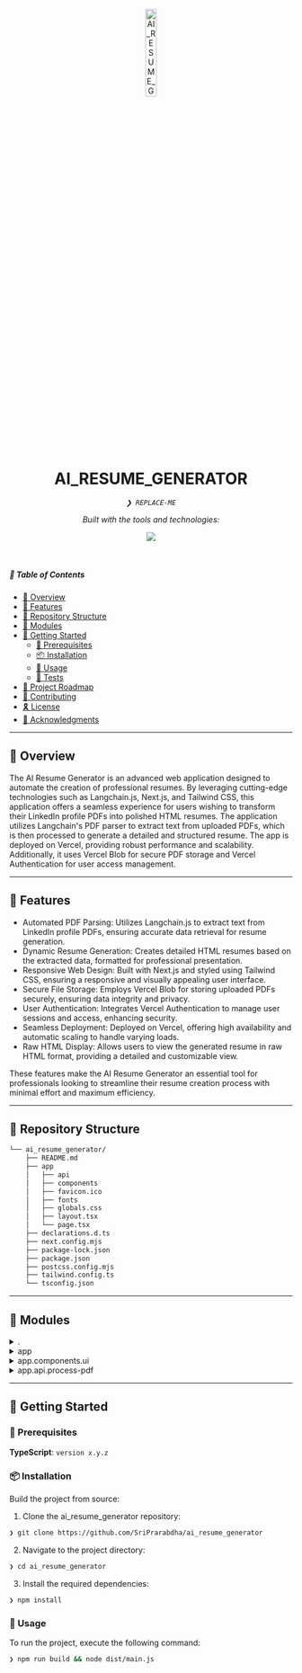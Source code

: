 <p align="center">
  <img src="https://img.icons8.com/?size=512&id=55494&format=png" width="20%" alt="AI_RESUME_GENERATOR-logo">
</p>
<p align="center">
    <h1 align="center">AI_RESUME_GENERATOR</h1>
</p>
<p align="center">
    <em><code>❯ REPLACE-ME</code></em>
</p>
<p align="center">
	<!-- Shields.io badges disabled, using skill icons. --></p>
<p align="center">
		<em>Built with the tools and technologies:</em>
</p>
<p align="center">
	<a href="https://skillicons.dev">
		<img src="https://skillicons.dev/icons?i=css,md,react,ts">
	</a></p>

<br>

##### 🔗 Table of Contents

- [📍 Overview](#-overview)
- [👾 Features](#-features)
- [📂 Repository Structure](#-repository-structure)
- [🧩 Modules](#-modules)
- [🚀 Getting Started](#-getting-started)
    - [🔖 Prerequisites](#-prerequisites)
    - [📦 Installation](#-installation)
    - [🤖 Usage](#-usage)
    - [🧪 Tests](#-tests)
- [📌 Project Roadmap](#-project-roadmap)
- [🤝 Contributing](#-contributing)
- [🎗 License](#-license)
- [🙌 Acknowledgments](#-acknowledgments)

---

## 📍 Overview

The AI Resume Generator is an advanced web application designed to automate the creation of professional resumes. By leveraging cutting-edge technologies such as Langchain.js, Next.js, and Tailwind CSS, this application offers a seamless experience for users wishing to transform their LinkedIn profile PDFs into polished HTML resumes. The application utilizes Langchain's PDF parser to extract text from uploaded PDFs, which is then processed to generate a detailed and structured resume. The app is deployed on Vercel, providing robust performance and scalability. Additionally, it uses Vercel Blob for secure PDF storage and Vercel Authentication for user access management.

---

## 👾 Features


- Automated PDF Parsing: Utilizes Langchain.js to extract text from LinkedIn profile PDFs, ensuring accurate data retrieval for resume generation.
- Dynamic Resume Generation: Creates detailed HTML resumes based on the extracted data, formatted for professional presentation.
- Responsive Web Design: Built with Next.js and styled using Tailwind CSS, ensuring a responsive and visually appealing user interface.
- Secure File Storage: Employs Vercel Blob for storing uploaded PDFs securely, ensuring data integrity and privacy.
- User Authentication: Integrates Vercel Authentication to manage user sessions and access, enhancing security.
- Seamless Deployment: Deployed on Vercel, offering high availability and automatic scaling to handle varying loads.
- Raw HTML Display: Allows users to view the generated resume in raw HTML format, providing a detailed and customizable view.

These features make the AI Resume Generator an essential tool for professionals looking to streamline their resume creation process with minimal effort and maximum efficiency.

---

## 📂 Repository Structure

```sh
└── ai_resume_generator/
    ├── README.md
    ├── app
    │   ├── api
    │   ├── components
    │   ├── favicon.ico
    │   ├── fonts
    │   ├── globals.css
    │   ├── layout.tsx
    │   └── page.tsx
    ├── declarations.d.ts
    ├── next.config.mjs
    ├── package-lock.json
    ├── package.json
    ├── postcss.config.mjs
    ├── tailwind.config.ts
    └── tsconfig.json
```

---

## 🧩 Modules

<details closed><summary>.</summary>

| File | Summary |
| --- | --- |
| [postcss.config.mjs](https://github.com/SriPrarabdha/ai_resume_generator/blob/main/postcss.config.mjs) | <code>❯ REPLACE-ME</code> |
| [tailwind.config.ts](https://github.com/SriPrarabdha/ai_resume_generator/blob/main/tailwind.config.ts) | <code>❯ REPLACE-ME</code> |
| [tsconfig.json](https://github.com/SriPrarabdha/ai_resume_generator/blob/main/tsconfig.json) | <code>❯ REPLACE-ME</code> |
| [package.json](https://github.com/SriPrarabdha/ai_resume_generator/blob/main/package.json) | <code>❯ REPLACE-ME</code> |
| [next.config.mjs](https://github.com/SriPrarabdha/ai_resume_generator/blob/main/next.config.mjs) | <code>❯ REPLACE-ME</code> |
| [declarations.d.ts](https://github.com/SriPrarabdha/ai_resume_generator/blob/main/declarations.d.ts) | <code>❯ REPLACE-ME</code> |
| [package-lock.json](https://github.com/SriPrarabdha/ai_resume_generator/blob/main/package-lock.json) | <code>❯ REPLACE-ME</code> |

</details>

<details closed><summary>app</summary>

| File | Summary |
| --- | --- |
| [globals.css](https://github.com/SriPrarabdha/ai_resume_generator/blob/main/app/globals.css) | <code>❯ REPLACE-ME</code> |
| [page.tsx](https://github.com/SriPrarabdha/ai_resume_generator/blob/main/app/page.tsx) | <code>❯ REPLACE-ME</code> |
| [layout.tsx](https://github.com/SriPrarabdha/ai_resume_generator/blob/main/app/layout.tsx) | <code>❯ REPLACE-ME</code> |

</details>

<details closed><summary>app.components.ui</summary>

| File | Summary |
| --- | --- |
| [progress.tsx](https://github.com/SriPrarabdha/ai_resume_generator/blob/main/app/components/ui/progress.tsx) | <code>❯ REPLACE-ME</code> |
| [button.tsx](https://github.com/SriPrarabdha/ai_resume_generator/blob/main/app/components/ui/button.tsx) | <code>❯ REPLACE-ME</code> |

</details>

<details closed><summary>app.api.process-pdf</summary>

| File | Summary |
| --- | --- |
| [route.ts](https://github.com/SriPrarabdha/ai_resume_generator/blob/main/app/api/process-pdf/route.ts) | <code>❯ REPLACE-ME</code> |

</details>

---

## 🚀 Getting Started

### 🔖 Prerequisites

**TypeScript**: `version x.y.z`

### 📦 Installation

Build the project from source:

1. Clone the ai_resume_generator repository:
```sh
❯ git clone https://github.com/SriPrarabdha/ai_resume_generator
```

2. Navigate to the project directory:
```sh
❯ cd ai_resume_generator
```

3. Install the required dependencies:
```sh
❯ npm install
```

### 🤖 Usage

To run the project, execute the following command:

```sh
❯ npm run build && node dist/main.js
```